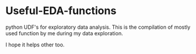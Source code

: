 # Useful-EDA-functions 
python UDF's for exploratory data  analysis.
This is the compilation of mostly used function by me during my data exploration. 

 
I hope it helps other too.  
   
 
  

